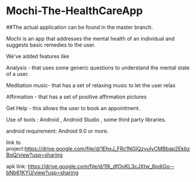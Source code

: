 # Mochi-The-HealthCareApp

##The actual application can be found in the master branch.

Mochi is an app that addresses the mental health of an individual and suggests basic remedies to the user.

We've added features like 

Analysis - that uses some generic questions to understand the mental state of a user.

Meditation music- that has a set of relaxing music to let the user relax

Affirmation - that has a set of positive affirmation pictures

Get Help -  this allows the user to book an appointment.

Use of tools :  Android , Android Studio , some third party libraries.

android requirement: Android 9.0 or more.

link to project:https://drive.google.com/file/d/1EhxJ_FRc1NGlQzyulyCMBbap2EkbzBqQ/view?usp=sharing

apk link: https://drive.google.com/file/d/19i_dfOoKL3cJXtw_8pdiGo--bNb61KYU/view?usp=sharing
